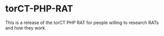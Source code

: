 # torCT-PHP-RAT
This is a release of the torCT PHP RAT for people willing to research RATs and how they work. 
